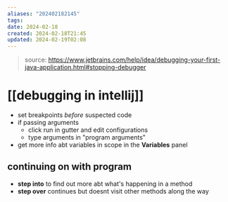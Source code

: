 ```yaml
---
aliases: "202402182145"
tags: 
date: 2024-02-18
created: 2024-02-18T21:45
updated: 2024-02-19T02:08
---
```

> source: https://www.jetbrains.com/help/idea/debugging-your-first-java-application.html#stopping-debugger
# [[debugging in intellij]]
- set breakpoints *before* suspected code
- if passing arguments
	- click run in gutter and edit configurations
	- type arguments in "program arguments"
- get more info abt variables in scope in the **Variables** panel

## continuing on with program
- **step into** to find out more abt what's happening in a method
- **step over** continues but doesnt visit other methods along the way